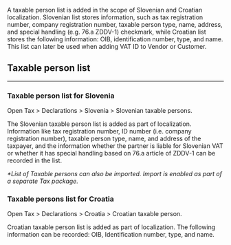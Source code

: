 
 
A taxable person list is added in the scope of Slovenian and Croatian localization. Slovenian list stores information, such as tax registration number, company registration number, taxable person type, name, address, and special handling (e.g. 76.a ZDDV-1) checkmark, while Croatian list stores the following information: OIB, identification number, type, and name. This list can later be used when adding VAT ID to Vendor or Customer. 


## Taxable person list 
---

### Taxable person list for Slovenia 

Open Tax > Declarations > Slovenia > Slovenian taxable persons.

The Slovenian taxable person list is added as part of localization. Information like tax registration number, ID number (i.e. company registration number), taxable person type, name, and address of the taxpayer, and the information whether the partner is liable for Slovenian VAT or whether it has special handling based on 76.a article of ZDDV-1 can be recorded in the list. 

_*List of Taxable persons can also be imported. Import is enabled as part of a separate Tax package._

### Taxable persons list for Croatia 

Open Tax > Declarations > Croatia > Croatian taxable person.

Croatian taxable person list is added as part of localization. The following information can be recorded: OIB, Identification number, type, and name. 



 

 

 


